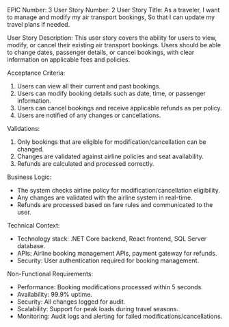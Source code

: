 EPIC Number: 3
User Story Number: 2
User Story Title: As a traveler, I want to manage and modify my air transport bookings, So that I can update my travel plans if needed.

User Story Description: This user story covers the ability for users to view, modify, or cancel their existing air transport bookings. Users should be able to change dates, passenger details, or cancel bookings, with clear information on applicable fees and policies.

Acceptance Criteria:
1. Users can view all their current and past bookings.
2. Users can modify booking details such as date, time, or passenger information.
3. Users can cancel bookings and receive applicable refunds as per policy.
4. Users are notified of any changes or cancellations.

Validations:
1. Only bookings that are eligible for modification/cancellation can be changed.
2. Changes are validated against airline policies and seat availability.
3. Refunds are calculated and processed correctly.

Business Logic:
- The system checks airline policy for modification/cancellation eligibility.
- Any changes are validated with the airline system in real-time.
- Refunds are processed based on fare rules and communicated to the user.

Technical Context:
- Technology stack: .NET Core backend, React frontend, SQL Server database.
- APIs: Airline booking management APIs, payment gateway for refunds.
- Security: User authentication required for booking management.

Non-Functional Requirements:
- Performance: Booking modifications processed within 5 seconds.
- Availability: 99.9% uptime.
- Security: All changes logged for audit.
- Scalability: Support for peak loads during travel seasons.
- Monitoring: Audit logs and alerting for failed modifications/cancellations.